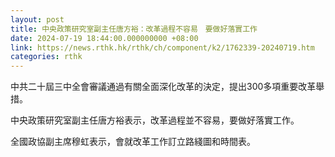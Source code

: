 ```yaml
---
layout: post
title: 中央政策研究室副主任唐方裕：改革過程不容易　要做好落實工作
date: 2024-07-19 18:44:00.000000000 +08:00
link: https://news.rthk.hk/rthk/ch/component/k2/1762339-20240719.htm
categories: rthk
---
```


中共二十屆三中全會審議通過有關全面深化改革的決定，提出300多項重要改革舉措。

中央政策研究室副主任唐方裕表示，改革過程並不容易，要做好落實工作。

全國政協副主席穆虹表示，會就改革工作訂立路綫圖和時間表。

